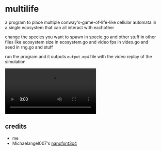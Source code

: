 # multilife

a program to place multiple conway's-game-of-life-like cellular automata in a single ecosystem that can all interact with eachother

change the species you want to spawn in specie.go and other stuff in other files like ecosystem size in ecosystem.go and video fps in video.go and seed in rng.go and stuff

run the program and it outputs `output.mp4` file with the video replay of the simulation

<video src="example.mp4"></video>

## credits

- me
- Michaelangel007's [nanofont3x4](https://github.com/Michaelangel007/nanofont3x4)
